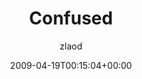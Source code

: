 ---
title: 'Confused'
posts: 12
hash: 'hwhiec07'
author: 'zlaod'
date: 2009-04-19T00:15:04+00:00
sources:
  - https://tokipona.yahoogroups.narkive.com/hwhiec07
---